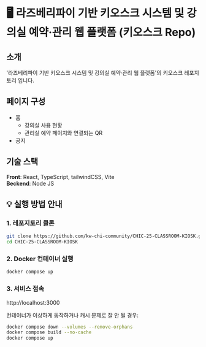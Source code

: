 # 🖥️ 라즈베리파이 기반 키오스크 시스템 및 강의실 예약·관리 웹 플랫폼 (키오스크 Repo)

## 소개

'라즈베리파이 기반 키오스크 시스템 및 강의실 예약·관리 웹 플랫폼'의 키오스크 레포지토리 입니다.

## 페이지 구성

- 홈
  - 강의실 사용 현황
  - 관리실 예약 페이지와 연결되는 QR
- 공지

## 기술 스택

**Front**: React, TypeScript, tailwindCSS, Vite  
**Beckend**: Node JS


## 💡 실행 방법 안내

### 1. 레포지토리 클론

```bash
git clone https://github.com/kw-chi-community/CHIC-25-CLASSROOM-KIOSK.git
cd CHIC-25-CLASSROOM-KIOSK
```

### 2. Docker 컨테이너 실행

```bash
docker compose up
```

### 3. 서비스 접속

http://localhost:3000

컨테이너가 이상하게 동작하거나 캐시 문제로 잘 안 될 경우:
```bash
docker compose down --volumes --remove-orphans
docker compose build --no-cache
docker compose up
```
